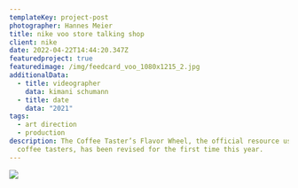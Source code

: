 ```yaml
---
templateKey: project-post
photographer: Hannes Meier
title: nike voo store talking shop
client: nike
date: 2022-04-22T14:44:20.347Z
featuredproject: true
featuredimage: /img/feedcard_voo_1080x1215_2.jpg
additionalData:
  - title: videographer
    data: kimani schumann
  - title: date
    data: "2021"
tags:
  - art direction
  - production
description: The Coffee Taster’s Flavor Wheel, the official resource used by
  coffee tasters, has been revised for the first time this year.
---
```

![](/img/feedcard_voo_1080x1215_2.jpg)